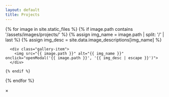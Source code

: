 ```yaml
---
layout: default
title: Projects
---
```


<div class="gallery-container">
  {% for image in site.static_files %}
    {% if image.path contains '/assets/images/projects/' %}
      {% assign img_name = image.path | split: '/' | last %}
      {% assign img_desc = site.data.image_descriptions[img_name] %}
      
      <div class="gallery-item">
        <img src="{{ image.path }}" alt="{{ img_name }}" onclick="openModal('{{ image.path }}', '{{ img_desc | escape }}')">
      </div>
      
    {% endif %}
  {% endfor %}
</div>

<!-- Fullscreen Modal -->
<div id="imageModal">
  <span onclick="closeModal()">&times;</span>
  <img id="modalImage">
  <div id="modalDescription"></div>
</div>

<script>
function openModal(src, desc) {
    var modal = document.getElementById("imageModal");
    var modalImg = document.getElementById("modalImage");
    var modalDesc = document.getElementById("modalDescription");
    modal.style.display = "block";
    modalImg.src = src;
    modalDesc.textContent = desc || "No description available.";
}

function closeModal() {
    var modal = document.getElementById("imageModal");
    modal.style.display = "none";
}
</script>
